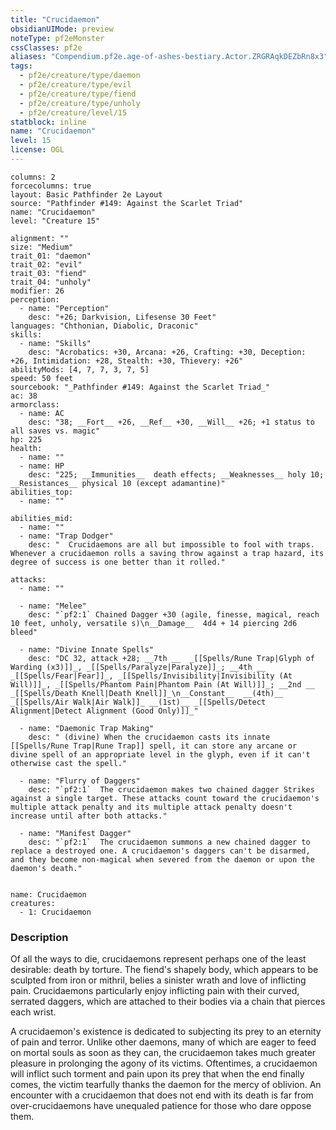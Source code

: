 ```yaml
---
title: "Crucidaemon"
obsidianUIMode: preview
noteType: pf2eMonster
cssClasses: pf2e
aliases: "Compendium.pf2e.age-of-ashes-bestiary.Actor.ZRGRAqkDEZbRn8x3" 
tags:
  - pf2e/creature/type/daemon
  - pf2e/creature/type/evil
  - pf2e/creature/type/fiend
  - pf2e/creature/type/unholy
  - pf2e/creature/level/15
statblock: inline
name: "Crucidaemon"
level: 15
license: OGL
---
```


```statblock
columns: 2
forcecolumns: true
layout: Basic Pathfinder 2e Layout
source: "Pathfinder #149: Against the Scarlet Triad"
name: "Crucidaemon"
level: "Creature 15"

alignment: ""
size: "Medium"
trait_01: "daemon"
trait_02: "evil"
trait_03: "fiend"
trait_04: "unholy"
modifier: 26
perception:
  - name: "Perception"
    desc: "+26; Darkvision, Lifesense 30 Feet"
languages: "Chthonian, Diabolic, Draconic"
skills:
  - name: "Skills"
    desc: "Acrobatics: +30, Arcana: +26, Crafting: +30, Deception: +26, Intimidation: +28, Stealth: +30, Thievery: +26"
abilityMods: [4, 7, 7, 3, 7, 5]
speed: 50 feet
sourcebook: "_Pathfinder #149: Against the Scarlet Triad_"
ac: 38
armorclass:
  - name: AC
    desc: "38; __Fort__ +26, __Ref__ +30, __Will__ +26; +1 status to all saves vs. magic"
hp: 225
health:
  - name: ""
  - name: HP
    desc: "225; __Immunities__  death effects; __Weaknesses__ holy 10; __Resistances__ physical 10 (except adamantine)"
abilities_top:
  - name: ""

abilities_mid:
  - name: ""
  - name: "Trap Dodger"
    desc: "  Crucidaemons are all but impossible to fool with traps. Whenever a crucidaemon rolls a saving throw against a trap hazard, its degree of success is one better than it rolled."

attacks:
  - name: ""

  - name: "Melee"
    desc: "`pf2:1` Chained Dagger +30 (agile, finesse, magical, reach 10 feet, unholy, versatile s)\n__Damage__  4d4 + 14 piercing 2d6 bleed"

  - name: "Divine Innate Spells"
    desc: "DC 32, attack +28; __7th __  _[[Spells/Rune Trap|Glyph of Warding (x3)]]_, _[[Spells/Paralyze|Paralyze]]_; __4th __  _[[Spells/Fear|Fear]]_, _[[Spells/Invisibility|Invisibility (At Will)]]_, _[[Spells/Phantom Pain|Phantom Pain (At Will)]]_; __2nd __  _[[Spells/Death Knell|Death Knell]]_\n__Constant__  __(4th)__ _[[Spells/Air Walk|Air Walk]]_ __(1st)__ _[[Spells/Detect Alignment|Detect Alignment (Good Only)]]_"

  - name: "Daemonic Trap Making"
    desc: " (divine) When the crucidaemon casts its innate [[Spells/Rune Trap|Rune Trap]] spell, it can store any arcane or divine spell of an appropriate level in the glyph, even if it can't otherwise cast the spell."

  - name: "Flurry of Daggers"
    desc: "`pf2:1`  The crucidaemon makes two chained dagger Strikes against a single target. These attacks count toward the crucidaemon's multiple attack penalty and its multiple attack penalty doesn't increase until after both attacks."

  - name: "Manifest Dagger"
    desc: "`pf2:1`  The crucidaemon summons a new chained dagger to replace a destroyed one. A crucidaemon's daggers can't be disarmed, and they become non-magical when severed from the daemon or upon the daemon's death."
 
```

```encounter-table
name: Crucidaemon
creatures:
  - 1: Crucidaemon
```


### Description
Of all the ways to die, crucidaemons represent perhaps one of the least desirable: death by torture. The fiend's shapely body, which appears to be sculpted from iron or mithril, belies a sinister wrath and love of inflicting pain. Crucidaemons particularly enjoy inflicting pain with their curved, serrated daggers, which are attached to their bodies via a chain that pierces each wrist.

A crucidaemon's existence is dedicated to subjecting its prey to an eternity of pain and terror. Unlike other daemons, many of which are eager to feed on mortal souls as soon as they can, the crucidaemon takes much greater pleasure in prolonging the agony of its victims. Oftentimes, a crucidaemon will inflict such torment and pain upon its prey that when the end finally comes, the victim tearfully thanks the daemon for the mercy of oblivion. An encounter with a crucidaemon that does not end with its death is far from over-crucidaemons have unequaled patience for those who dare oppose them.
